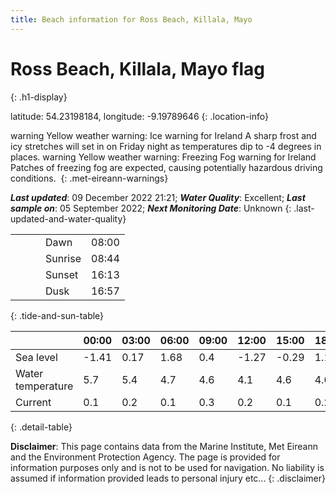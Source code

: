 ```yaml
---
title: Beach information for Ross Beach, Killala, Mayo
---
```

# Ross Beach, Killala, Mayo <span class="material-icons blue-flag" alt="This a Blue Flag beach">flag</span>
{: .h1-display}

latitude: 54.23198184, longitude: -9.19789646
{: .location-info}

<span class="material-icons yellow-warning">warning</span>&nbsp;Yellow weather warning: Ice warning for Ireland A sharp frost and icy stretches will set in on Friday night as temperatures dip to -4 degrees in places.&nbsp;<span class="material-icons yellow-warning">warning</span>&nbsp;Yellow weather warning: Freezing Fog warning for Ireland Patches of freezing fog are expected, causing potentially hazardous driving conditions.&nbsp;
{: .met-eireann-warnings}

___Last updated___: 09 December 2022 21:21; ___Water Quality___: Excellent;
___Last sample on___: 05 September 2022; ___Next Monitoring Date___: Unknown
{: .last-updated-and-water-quality}

|   |   |   |   |   |
|---|---|---|---|---|
|   |   |   | Dawn  | 08:00 |
|   |   |   | Sunrise  | 08:44 |
|   |   |   | Sunset  | 16:13 |
|   |   |   | Dusk  | 16:57 |
{: .tide-and-sun-table}

<div></div>

| | 00:00 | 03:00 | 06:00 | 09:00 | 12:00 | 15:00 | 18:00 | 21:00 |
|---|---|---|---|---|---|---|---|---|
| Sea level | -1.41 | 0.17 | 1.68 | 0.4| -1.27 | -0.29 | 1.15 | 0.18 |
| Water temperature | 5.7 | 5.4 | 4.7 | 4.6 | 4.1 | 4.6 | 4.0 | 3.4 |
| Current | 0.1 | 0.2 | 0.1 | 0.3 | 0.2| 0.1 | 0.2 | 0.3 |
{: .detail-table}

__Disclaimer__: This page contains data from the Marine Institute,
Met Eireann and the Environment Protection Agency. The page is provided for
information purposes only and is not to be used for navigation. No liability
is assumed if information provided leads to personal injury etc...
{: .disclaimer}